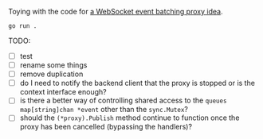 Toying with the code for [a WebSocket event batching proxy idea](https://gist.github.com/mkraft/9a4cf09e898b65b9d21e8183a8215aa0).

```
go run .
```

TODO:

- [ ] test
- [ ] rename some things 
- [ ] remove duplication 
- [ ] do I need to notify the backend client that the proxy is stopped or is the context interface enough?
- [ ] is there a better way of controlling shared access to the `queues map[string]chan *event` other than the `sync.Mutex`?
- [ ] should the `(*proxy).Publish` method continue to function once the proxy has been cancelled (bypassing the handlers)?
